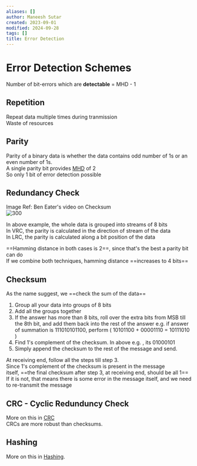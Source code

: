 ```yaml
---
aliases: []
author: Maneesh Sutar
created: 2023-09-01
modified: 2024-09-28
tags: []
title: Error Detection
---
```


# Error Detection Schemes

Number of bit-errors which are **detectable** = MHD - 1

## Repetition

Repeat data multiple times during tranmission  
Waste of resources

## Parity

Parity of a binary data is whether the data contains odd number of 1s or an even number of 1s.  
A single parity bit provides [MHD](hamming_distance.md) of 2  
So only 1 bit of error detection possible

## Redundancy Check

Image Ref: Ben Eater's video on Checksum  
![300](Artifacts/vrc_lrc.png)

In above example, the whole data is grouped into streams of 8 bits  
In VRC, the parity is calculated in the direction of stream of the data  
In LRC, the parity is calculated along a bit position of the data

==Hamming distance in both cases is 2==, since that's the best a parity bit can do  
If we combine both techniques, hamming distance ==increases to 4 bits==

## Checksum

As the name suggest, we ==check the sum of the data==

1. Group all your data into groups of 8 bits
1. Add all the groups together
1. If the answer has more than 8 bits, roll over the extra bits from MSB till the 8th bit, and add them back into the rest of the answer  e.g. if answer of summation is 111010101100, perform ( 10101100 + 00001110 = 10111010 )
1. Find 1's complement of the checksum. In above e.g. , its 01000101
1. Simply append the checksum to the rest of the message and send.

At receiving end, follow all the steps till step 3.  
Since 1's complement of the checksum is present in the message itself, ==the final checksum after step 3, at receiving end, should be all 1==  
If it is not, that means there is some error in the message itself, and we need to re-transmit the message

## CRC - Cyclic Redunduncy Check

More on this in [CRC](crc.md)  
CRCs are more robust than checksums.

## Hashing

More on this in [Hashing](hashing.md).
